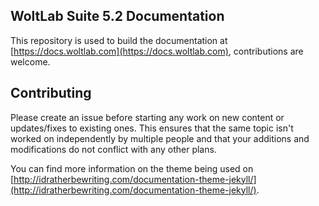 ## WoltLab Suite 5.2 Documentation

This repository is used to build the documentation at [https://docs.woltlab.com](https://docs.woltlab.com), contributions are welcome.

## Contributing

Please create an issue before starting any work on new content or updates/fixes to existing ones. This ensures that the same topic isn't worked on independently by multiple people and that your additions and modifications do not conflict with any other plans.

You can find more information on the theme being used on [http://idratherbewriting.com/documentation-theme-jekyll/](http://idratherbewriting.com/documentation-theme-jekyll/).

